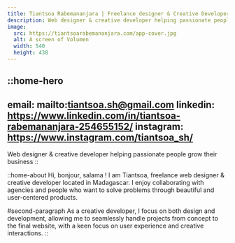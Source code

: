 ```yaml
---
title: Tiantsoa Rabemananjara | Freelance designer & Creative Developer
description: Web designer & creative developer helping passionate people grow their business
image:
  src: https://tiantsoarabemananjara.com/app-cover.jpg
  alt: A screen of Volumen
  width: 540 
  height: 438
---
```


::home-hero
---
email: mailto:tiantsoa.sh@gmail.com
linkedin: https://www.linkedin.com/in/tiantsoa-rabemananjara-254655152/
instagram: https://www.instagram.com/tiantsoa_sh/
---
Web designer & creative developer helping passionate people grow their business
::

::home-about
Hi, bonjour, salama ! I am Tiantsoa, freelance web designer & creative developer located in Madagascar. I enjoy collaborating with agencies and people who want to solve problems through beautiful and user-centered products. 

#second-paragraph
As a creative developer, I focus on both design and development, allowing me to seamlessly handle projects from concept to the final website, with a keen focus on user experience and creative interactions.
::



